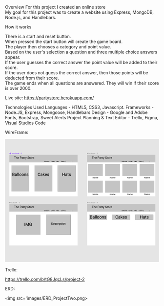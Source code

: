 Overview
For this project I created an online store<br>
My goal for this project was to create a website using Express, MongoDB, Node.js, and Handlebars.

How it works

There is a start and reset button.<br>
When pressed the start button will create the game board.<br>
The player then chooses a category and point value.<br>
Based on the user's selection a question and three multiple choice answers appear.<br>
If the user guesses the correct answer the point value will be added to their score.<br>
If the user does not guess the correct answer, then those points will be deducted from their score.<br>
The game ends when all questions are answered. They will win if their score is over 2000.<br>

Live site: https://partystore.herokuapp.com/

Technologies Used
Languages - HTML5, CSS3, Javascript.
Frameworks - Node.JS, Express, Mongoose, Handlebars
Design - Google and Adobe Fonts, Bootstrap, Sweet Alerts
Project Planning & Text Editor - Trello, Figma, Visual Studios Code

WireFrame:<br>

<img src="images/WhiteBoard_projectTwo.png" width="700px">

Trello:<br>

https://trello.com/b/tG8JqcLs/project-2


ERD:<br>

<img src='images/ERD_ProjectTwo.png>
